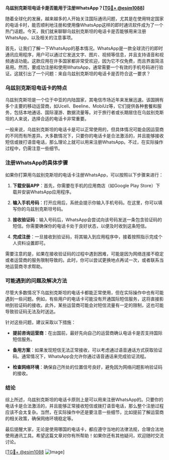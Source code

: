 **乌兹别克斯坦电话卡是否能用于注册WhatsApp？[[TG💪+ @esim1088](https://t.me/s/esim1088)]**

随着全球化的发展，越来越多的人开始关注国际通讯问题，尤其是在使用特定国家的电话卡时，能否顺利地注册和使用像WhatsApp这样的即时通讯软件成为了一个热门话题。今天，我们就来聊聊乌兹别克斯坦的电话卡是否能够用来注册WhatsApp，以及相关的注意事项。

首先，让我们了解一下WhatsApp的基本情况。WhatsApp是一款全球流行的即时通讯应用程序，用户可以通过它发送文字、图片、视频等信息，并且支持语音和视频通话功能。这款应用在许多国家都非常受欢迎，因为它不仅免费，而且界面简洁易用。然而，要成功注册和使用WhatsApp，通常需要一个有效的手机号码进行验证。这就引出了一个问题：来自乌兹别克斯坦的电话卡是否符合这一要求？

### 乌兹别克斯坦电话卡的特点

乌兹别克斯坦是一个位于中亚的内陆国家，其电信市场近年来发展迅速。该国拥有多个主要的移动运营商，如Ucell、Beeline、MobiUz等，它们提供各种套餐和服务，包括本地通话、国际漫游、数据流量等。对于旅行者或长期居住在乌兹别克斯坦的人来说，选择合适的电话卡非常重要。

一般来说，乌兹别克斯坦的电话卡是可以正常使用的，但具体情况可能会因运营商的不同而有所差异。大多数情况下，只要你的电话卡是合法激活的，并且能够接收短信或拨打语音电话，那么理论上就可以用来注册WhatsApp。不过，在实际操作过程中，仍需注意一些细节。

### 注册WhatsApp的具体步骤

如果你打算用乌兹别克斯坦的电话卡注册WhatsApp，可以按照以下步骤来进行：

1. **下载安装APP**：首先，你需要在手机的应用商店（如Google Play Store）下载并安装WhatsApp应用程序。
   
2. **输入手机号码**：打开应用后，系统会提示你输入手机号码。在这里，你可以填写你的乌兹别克斯坦号码。

3. **接收验证码**：输入号码后，WhatsApp会尝试向该号码发送一条包含验证码的短信。你需要确保你的电话卡处于良好状态，以便及时收到这条短信。

4. **完成注册**：一旦接收到验证码，将其输入到应用程序中，接着按照指示完成个人资料设置即可。

需要注意的是，如果在接收验证码的过程中遇到困难，可能是因为网络连接不稳定或者运营商的服务限制导致的。此时，你可以尝试更换地点再试一次，或者联系当地运营商寻求帮助。

### 可能遇到的问题及解决方法

尽管大多数情况下乌兹别克斯坦的电话卡都能正常使用，但在实际操作中也有可能遇到一些问题。例如，有些用户的电话卡可能没有开通国际短信服务，这将直接影响到验证码的接收。此外，某些运营商可能会对短信流量有一定的限制，这也可能导致验证码无法及时送达。

针对这些问题，建议采取以下措施：

- **提前咨询运营商**：在出国前，最好先向自己的运营商确认电话卡是否支持国际短信服务。
  
- **备用方案**：如果发现短信无法正常接收，可以考虑通过语音通话方式获取验证码。通常情况下，WhatsApp会允许你通过语音通话来完成验证流程。

- **检查网络环境**：确保自己所处的位置信号良好，避免因为网络问题影响验证码的接收。

### 结论

综上所述，乌兹别克斯坦的电话卡原则上是可以用来注册WhatsApp的。只要你的电话卡是合法激活的，并且能够正常接收短信或拨打语音电话，那么整个注册过程应该不会太复杂。当然，在实际操作中还是要注意一些细节，比如提前了解运营商的相关政策，确保网络环境稳定等。

最后提醒大家，无论是使用哪国的电话卡，都应遵守当地的法律法规，合理合法地使用通讯工具。希望这篇文章对你有所帮助！如果你还有其他疑问，欢迎随时交流讨论。

[[TG💪+ @esim1088](https://t.me/s/esim1088) ![Image](https://i.postimg.cc/4NQfJmqS/Snipaste-2025-05-13-00-14-12.png)]